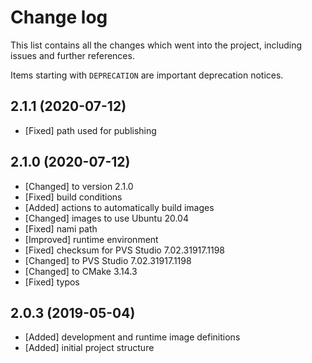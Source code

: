 # Change log

This list contains all the changes which went into the project, including issues
and further references.

Items starting with `DEPRECATION` are important deprecation notices.

## 2.1.1 (2020-07-12)

- [Fixed] path used for publishing

## 2.1.0 (2020-07-12)

- [Changed] to version 2.1.0
- [Fixed] build conditions
- [Added] actions to automatically build images
- [Changed] images to use Ubuntu 20.04
- [Fixed] nami path
- [Improved] runtime environment
- [Fixed] checksum for PVS Studio 7.02.31917.1198
- [Changed] to PVS Studio 7.02.31917.1198
- [Changed] to CMake 3.14.3
- [Fixed] typos

## 2.0.3 (2019-05-04)

- [Added] development and runtime image definitions
- [Added] initial project structure
